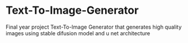 # Text-To-Image-Generator
Final year project Text-To-Image Generator that generates high quality images using stable difusion model and u net architecture

